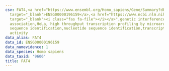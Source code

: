 ```yaml
---
csv: FAT4,<a href="https://www.ensembl.org/Homo_sapiens/Gene/Summary?db=core;g=ENSG00000196159"
  target="_blank">ENSG00000196159</a>,<a href="https://www.ncbi.nlm.nih.gov/pubmed/17216044"
  target="_blank"><i class="fas fa-file"></i></a>",genetic interference,functional
  association,HeLa, high throughput transcription profiling by microarray,nucleotide
  sequence identification,nucleotide sequence identification,transcriptional regulation,down-regulates
  activity
data_alias: FAT4
data_id: ENSG00000196159
data_numevidence: 1
data_species: Homo sapiens
data_taxid: '9606'
title: FAT4
---
```

